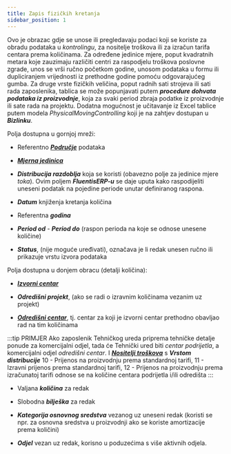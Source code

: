 ```yaml
---
title: Zapis fizičkih kretanja
sidebar_position: 1
---
```


Ovo je obrazac gdje se unose ili pregledavaju podaci koji se koriste za obradu podataka u *kontrolingu*, za nositelje troškova ili za izračun tarifa centara prema količinama.
Za određene jedinice mjere, poput kvadratnih metara koje zauzimaju različiti centri za raspodjelu troškova poslovne zgrade, unos se vrši ručno početkom godine, unosom podataka u formu ili dupliciranjem vrijednosti iz prethodne godine pomoću
odgovarajućeg gumba. Za druge vrste fizičkih veličina, poput radnih sati strojeva ili sati rada zaposlenika,
tablica se može popunjavati putem ***procedure dohvata podataka iz proizvodnje***, koja za svaki period zbraja
podatke iz proizvodnje ili sate rada na projektu. Dodatna mogućnost je učitavanje iz Excel tablice putem
modela *PhysicalMovingControlling* koji je na zahtjev dostupan u ***Bizlinku***.


Polja dostupna u gornjoj mreži:

- Referentno [***Područje***](/docs/controlling/controlling-parametrization/controlling-specific-settings/area-types-areas) podataka

- [***Mjerna jedinica***](/docs/controlling/controlling-parametrization/controlling-specific-settings/measure-units)

- ***Distribucija razdoblja*** koja se koristi (obavezno polje za jedinice mjere *toka*). Ovim poljem ***FluentisERP-u*** se daje uputa kako raspodijeliti uneseni podatak na pojedine periode unutar definiranog raspona.

- ***Datum*** knjiženja kretanja količina

- Referentna ***godina*** 

- ***Period od***  - ***Period do*** (raspon perioda na koje se odnose unesene količine)

- ***Status***, (nije moguće uređivati), označava je li redak unesen ručno ili prikazuje vrstu izvora podataka

Polja dostupna u donjem obracu (detalji količina):
- [***Izvorni centar***](/docs/controlling/controlling-parametrization/controlling-specific-settings/cost-centers)

- ***Odredišni projekt***, (ako se radi o izravnim količinama vezanim uz projekt)

- [***Odredišni centar***](/docs/controlling/controlling-parametrization/controlling-specific-settings/cost-centers), tj. centar za koji je izvorni centar prethodno obavljao rad na tim količinama

:::tip PRIMJER
Ako zaposlenik Tehničkog ureda priprema tehničke detalje ponude za komercijalni odjel, tada će Tehnički ured biti *centar podrijetla*, a komercijalni odjel *odredišni centar*. I [***Nositelji troškova***](/docs/controlling/controlling-parametrization/controlling-specific-settings/cost-drivers) s ***Vrstom distribucije*** 10 - Prijenos na proizvodnju prema standardnoj tarifi, 11 - Izravni prijenos prema standardnoj tarifi, 12 - Prijenos na proizvodnju prema izračunatoj tarifi odnose se na količine centara podrijetla i/ili odredišta
:::

- Valjana ***količina*** za redak

- Slobodna ***bilješka*** za redak

- ***Kategorija osnovnog sredstva*** vezanog uz uneseni redak (koristi se npr. za osnovna sredstva u proizvodnji ako se koriste
amortizacije prema količini)

- ***Odjel*** vezan uz redak, korisno u poduzećima s više aktivnih odjela.
